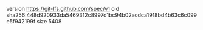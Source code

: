 version https://git-lfs.github.com/spec/v1
oid sha256:448d920933da5469312c8997d1bc94b02acdca1918bd4b63c6c099e5f942199f
size 5408
